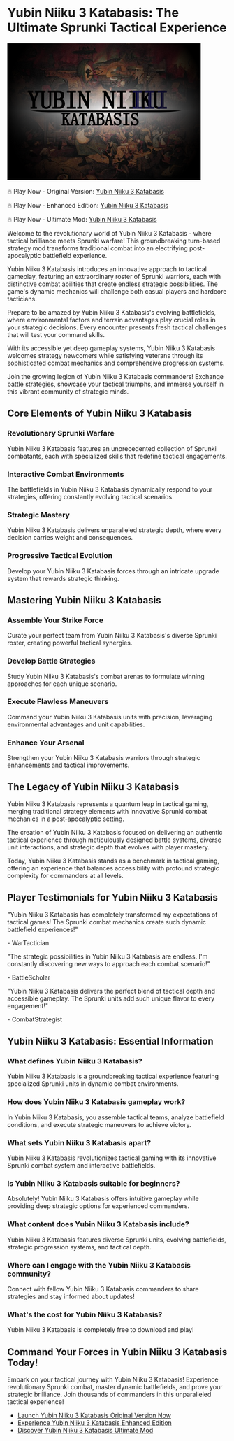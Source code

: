 # Yubin Niiku 3 Katabasis: The Ultimate Sprunki Tactical Experience

![Yubin Niiku 3 Katabasis](https://raw.githubusercontent.com/sprunkiscrunkly/yubin-niiku-3-katabasis/refs/heads/main/yubin-niiku-3-katabasis.png "Yubin Niiku 3 Katabasis")

🔥 Play Now - Original Version: [Yubin Niiku 3 Katabasis](https://sprunksters.com/yubin-niiku-3-katabasis/ "Yubin Niiku 3 Katabasis")

🔥 Play Now - Enhanced Edition: [Yubin Niiku 3 Katabasis](https://sprunkiscrunkly.com/yubin-niiku-3-katabasis/ "Yubin Niiku 3 Katabasis")

🔥 Play Now - Ultimate Mod: [Yubin Niiku 3 Katabasis](https://sprunkipyramixed.com/yubin-niiku-3-katabasis/ "Yubin Niiku 3 Katabasis")

Welcome to the revolutionary world of Yubin Niiku 3 Katabasis - where tactical brilliance meets Sprunki warfare! This groundbreaking turn-based strategy mod transforms traditional combat into an electrifying post-apocalyptic battlefield experience.

Yubin Niiku 3 Katabasis introduces an innovative approach to tactical gameplay, featuring an extraordinary roster of Sprunki warriors, each with distinctive combat abilities that create endless strategic possibilities. The game's dynamic mechanics will challenge both casual players and hardcore tacticians.

Prepare to be amazed by Yubin Niiku 3 Katabasis's evolving battlefields, where environmental factors and terrain advantages play crucial roles in your strategic decisions. Every encounter presents fresh tactical challenges that will test your command skills.

With its accessible yet deep gameplay systems, Yubin Niiku 3 Katabasis welcomes strategy newcomers while satisfying veterans through its sophisticated combat mechanics and comprehensive progression systems.

Join the growing legion of Yubin Niiku 3 Katabasis commanders! Exchange battle strategies, showcase your tactical triumphs, and immerse yourself in this vibrant community of strategic minds.

## Core Elements of Yubin Niiku 3 Katabasis

### Revolutionary Sprunki Warfare

Yubin Niiku 3 Katabasis features an unprecedented collection of Sprunki combatants, each with specialized skills that redefine tactical engagements.

### Interactive Combat Environments

The battlefields in Yubin Niiku 3 Katabasis dynamically respond to your strategies, offering constantly evolving tactical scenarios.

### Strategic Mastery

Yubin Niiku 3 Katabasis delivers unparalleled strategic depth, where every decision carries weight and consequences.

### Progressive Tactical Evolution

Develop your Yubin Niiku 3 Katabasis forces through an intricate upgrade system that rewards strategic thinking.

## Mastering Yubin Niiku 3 Katabasis

### Assemble Your Strike Force

Curate your perfect team from Yubin Niiku 3 Katabasis's diverse Sprunki roster, creating powerful tactical synergies.

### Develop Battle Strategies

Study Yubin Niiku 3 Katabasis's combat arenas to formulate winning approaches for each unique scenario.

### Execute Flawless Maneuvers

Command your Yubin Niiku 3 Katabasis units with precision, leveraging environmental advantages and unit capabilities.

### Enhance Your Arsenal

Strengthen your Yubin Niiku 3 Katabasis warriors through strategic enhancements and tactical improvements.

## The Legacy of Yubin Niiku 3 Katabasis

Yubin Niiku 3 Katabasis represents a quantum leap in tactical gaming, merging traditional strategy elements with innovative Sprunki combat mechanics in a post-apocalyptic setting.

The creation of Yubin Niiku 3 Katabasis focused on delivering an authentic tactical experience through meticulously designed battle systems, diverse unit interactions, and strategic depth that evolves with player mastery.

Today, Yubin Niiku 3 Katabasis stands as a benchmark in tactical gaming, offering an experience that balances accessibility with profound strategic complexity for commanders at all levels.

## Player Testimonials for Yubin Niiku 3 Katabasis

"Yubin Niiku 3 Katabasis has completely transformed my expectations of tactical games! The Sprunki combat mechanics create such dynamic battlefield experiences!"

\- WarTactician

"The strategic possibilities in Yubin Niiku 3 Katabasis are endless. I'm constantly discovering new ways to approach each combat scenario!"

\- BattleScholar

"Yubin Niiku 3 Katabasis delivers the perfect blend of tactical depth and accessible gameplay. The Sprunki units add such unique flavor to every engagement!"

\- CombatStrategist

## Yubin Niiku 3 Katabasis: Essential Information

### What defines Yubin Niiku 3 Katabasis?

Yubin Niiku 3 Katabasis is a groundbreaking tactical experience featuring specialized Sprunki units in dynamic combat environments.

### How does Yubin Niiku 3 Katabasis gameplay work?

In Yubin Niiku 3 Katabasis, you assemble tactical teams, analyze battlefield conditions, and execute strategic maneuvers to achieve victory.

### What sets Yubin Niiku 3 Katabasis apart?

Yubin Niiku 3 Katabasis revolutionizes tactical gaming with its innovative Sprunki combat system and interactive battlefields.

### Is Yubin Niiku 3 Katabasis suitable for beginners?

Absolutely! Yubin Niiku 3 Katabasis offers intuitive gameplay while providing deep strategic options for experienced commanders.

### What content does Yubin Niiku 3 Katabasis include?

Yubin Niiku 3 Katabasis features diverse Sprunki units, evolving battlefields, strategic progression systems, and tactical depth.

### Where can I engage with the Yubin Niiku 3 Katabasis community?

Connect with fellow Yubin Niiku 3 Katabasis commanders to share strategies and stay informed about updates!

### What's the cost for Yubin Niiku 3 Katabasis?

Yubin Niiku 3 Katabasis is completely free to download and play!

## Command Your Forces in Yubin Niiku 3 Katabasis Today!

Embark on your tactical journey with Yubin Niiku 3 Katabasis! Experience revolutionary Sprunki combat, master dynamic battlefields, and prove your strategic brilliance. Join thousands of commanders in this unparalleled tactical experience!

- [Launch Yubin Niiku 3 Katabasis Original Version Now](https://sprunksters.com/yubin-niiku-3-katabasis/)
- [Experience Yubin Niiku 3 Katabasis Enhanced Edition](https://sprunkiscrunkly.com/yubin-niiku-3-katabasis/)
- [Discover Yubin Niiku 3 Katabasis Ultimate Mod](https://sprunkipyramixed.com/yubin-niiku-3-katabasis/)
